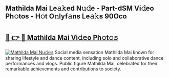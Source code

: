 ## Mathilda Mai Le𝚊𝚔ed N𝚞𝚍e - Part-dSM Vi𝚍eo Ph𝚘tos - H𝚘t O𝚗lyf𝚊ns Le𝚊𝚔s 90Oco

# <h2><a href="http://hf30y4u.feru.top/?c=Mathilda+Mai">🔗 👉 🔴 Mathilda Mai Vi𝚍𝚎o Ph𝚘t𝚘𝚜</a></h2>

[![Mathilda Mai Nu𝚍𝚎s](https://i.imgur.com/0TWrTi3.gif)](http://hf30y4u.feru.top/?c=Mathilda+Mai)
Social media sensation Mathilda Mai known for sharing lifestyle and dance content, including solo and collaborative dance performances and vlogs. Public figure Mathilda Mai, celebrated for their remarkable achievements and contributions to society. 
